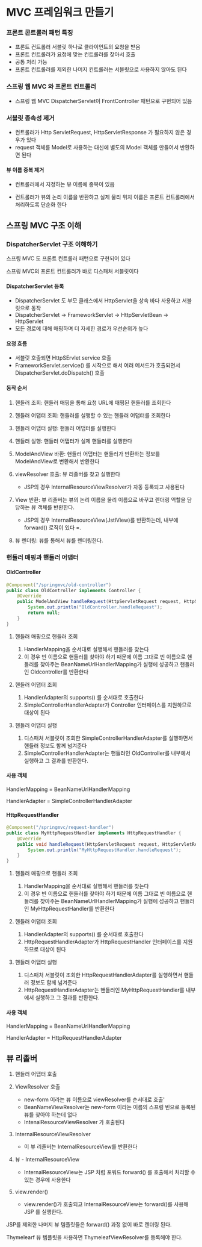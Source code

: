 # MVC 프레임워크 만들기

### 프론트 콘트롤러 패턴 특징

- 프론트 컨트롤러 서블릿 하나로 클라이언트의 요청을 받음
- 프론트 컨트롤러가 요청에 맞는 컨트롤러를 찾아서 호출
- 공통 처리 가능
- 프론트 컨트롤러를 제외한 나머지 컨트롤러는 서블릿으로 사용하지 않아도 된다 

### 스프링 웹 MVC 와 프론트 컨트롤러

- 스프링 웹 MVC DispatcherServlet이 FrontController 패턴으로 구현되어 있음

  

### 서블릿 종속성 제거

- 컨트롤러가 Http ServletRequest, HttpServletResponse 가 필요하지 않은 경우가 있다 
- request 객체를 Model로 사용하는 대신에 별도의 Model 객체를 만들어서 반환하면 된다



#### 뷰 이름 중복 제거 

- 컨트롤러에서 지정하는 뷰 이름에 중복이 있음

- 컨트롤러가 뷰의 논리 이름을 반환하고 실제 물리 위치 이름은 프론트 컨트롤러에서 처리하도록 단순화 한다 

   

## 스프링 MVC 구조 이해

### DispatcherServlet 구조 이해하기

스프링 MVC 도 프론트 컨트롤러 패턴으로 구현되어 있다 

스프링 MVC의 프론트 컨트롤러가 바로 디스패처 서블릿이다 



#### DispatcherServlet 등록

- DispatcherServlet 도 부모 클래스에서 HttpServlet을 상속 바다 사용하고 서블릿으로 동작
- DispatcherServlet -> FrameworkServlet -> HttpServletBean -> HttpServlet
- 모든 경로에 대해 매핑하며 더 자세한 경로가 우선순위가 높다 



#### 요청 흐름

- 서블릿 호출되면 HttpSErvlet  service  호출
- FrameworkServlet.service() 를 시작으로 해서 여러 메서드가 호출되면서 DispatcherServlet.doDispatch() 호출 



#### 동작 순서 

1. 핸들러 조회: 핸들러 매핑을 통해 요청 URL에 매핑된 핸들러를 조회한다 
2. 핸들러 어댑터 조회: 핸들러를 실행할 수 있는 핸들러 어댑터를 조회한다 
3. 핸들러 어댑터 실행: 핸들러 어댑터를 실행한다 
4. 핸들러 실행: 핸들러 어댑터가 실제 핸들러를 실행한다 
5. ModelAndView 바환: 핸들러 어댑터는 핸들러가 반환하는 정보를 ModelAndView로 변환해서 반환한다 
6. viewResolver 호출: 뷰 리졸버를 찾고 실행한다 
   - JSP의 경우 InternalResourceViewResolver가 자동 등록되고 사용된다 

7. View 반환: 뷰 리졸버는 뷰의 논리 이름을 물리 이름으로 바꾸고 렌더링 역할을 담당하는 뷰 객체를 반환한다. 
   - JSP의 경우 InternalResourceView(JstlView)를 반환하는데, 내부에 forward() 로직이 있다 =. 

8. 뷰 렌더링: 뷰를 통해서 뷰를 렌더링한다.



### 핸들러 매핑과 핸들러 어댑터

#### OldController

```java
@Component("/springmvc/old-controller")
public class OldController implements Controller {
    @Override
    public ModelAndView handleRequest(HttpServletRequest request, HttpServletResponse response) throws Exception {
        System.out.println("OldController.handleRequest");
        return null;
    }
}
```

1. 핸들러 매핑으로 핸들러 조회
   1. HandlerMapping을 순서대로 실행해서 핸들러를 찾는다
   2. 이 경우 빈 이름으로 핸들러를 찾아야 하기 때문에 이름 그대로 빈 이름으로 핸들러를 찾아주는 BeanNameUrlHandlerMapping가 실행에 성공하고 핸들러인 Oldcontroller를 반환한다

2. 핸들러 어댑터 조회
   1. HandlerAdapter의 supports() 를 순서대로 호출한다
   2. SimpleControllerHandlerAdapter가 Controller 인터페이스를 지원하므로 대상이 된다 

3. 핸들러 어댑터 실행
   1. 디스패처 서블릿이 조회한 SimpleControllerHandlerAdapter를 실행하면서 핸들러 정보도 함께 넘겨준다
   2. SimpleControllerHandlerAdapter는 핸들러인 OldController를 내부에서 실행하고 그 결과를 반환한다.

#### 사용 객체

HandlerMapping = BeanNameUrlHandlerMapping

HandlerAdapter = SimpleControllerHandlerAdapter



#### HttpRequestHandler

```java
@Component("/springmvc/request-handler")
public class MyHttpRequestHandler implements HttpRequestHandler {
    @Override
    public void handleRequest(HttpServletRequest request, HttpServletResponse response) throws ServletException, IOException {
        System.out.println("MyHttpRequestHandler.handleRequest");
    }
}
```

1. 핸들러 매핑으로 핸들러 조회
   1. HandlerMapping을 순서대로 실행해서 핸들러를 찾는다
   2. 이 경우 빈 이름으로 핸들러를 찾아야 하기 때문에 이름 그대로 빈 이름으로 핸들러를 찾아주는 BeanNameUrlHandlerMapping가 실행에 성공하고 핸들러인 MyHttpRequestHandler를 반환한다

2. 핸들러 어댑터 조회
   1. HandlerAdapter의 supports() 를 순서대로 호출한다
   2. HttpRequestHandlerAdapter가 HttpRequestHandler 인터페이스를 지원하므로 대상이 된다 

3. 핸들러 어댑터 실행
   1. 디스패처 서블릿이 조회한 HttpRequestHandlerAdapter를 실행하면서 핸들러 정보도 함께 넘겨준다
   2. HttpRequestHandlerAdapter는 핸들러인 MyHttpRequestHandler를 내부에서 실행하고 그 결과를 반환한다.

#### 사용 객체

HandlerMapping = BeanNameUrlHandlerMapping

HandlerAdapter = HttpRequestHandlerAdapter



## 뷰 리졸버

1. 핸들러 어댑터 호출
2. ViewResolver 호출
   - new-form 이라는 뷰 이름으로 viewResolver를 순서대로 호출'
   - BeanNameViewResolver는 new-form 이라는 이름의 스프링 빈으로 등록된 뷰를 찾아야 하는데 없다
   - IntenalResourceViewResolver 가 호출된다 
3. InternalResourceViewResolver
   - 이 뷰 리졸버는 InternalResourceView를 반환한다 

4. 뷰 - InternalResourceView
   - InternalResourceView는 JSP 처럼 포워드 forward() 를 호출해서 처리할 수 있는 경우에 사용한다 

5. view.render()
   - view.render()가 호출되고 InternalResourceView는 forward()를 사용해 JSP 를 실행한다.

JSP를 제외한 나머지 뷰 템플릿들은 forward() 과정 없이 바로 렌더링 된다. 

Thymelearf 뷰 템플릿을 사용하면 ThymeleafViewResolver를 등록해야 한다. 



















